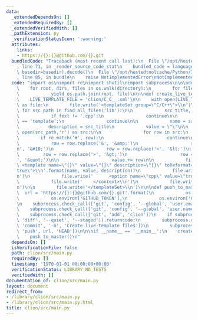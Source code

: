 ```yaml
---
data:
  _extendedDependsOn: []
  _extendedRequiredBy: []
  _extendedVerifiedWith: []
  _pathExtension: py
  _verificationStatusIcon: ':warning:'
  attributes:
    links:
    - https://{}:{}@github.com/{}.git
  bundledCode: "Traceback (most recent call last):\n  File \"/opt/hostedtoolcache/Python/3.8.5/x64/lib/python3.8/site-packages/onlinejudge_verify/documentation/build.py\"\
    , line 71, in _render_source_code_stat\n    bundled_code = language.bundle(stat.path,\
    \ basedir=basedir).decode()\n  File \"/opt/hostedtoolcache/Python/3.8.5/x64/lib/python3.8/site-packages/onlinejudge_verify/languages/python.py\"\
    , line 85, in bundle\n    raise NotImplementedError\nNotImplementedError\n"
  code: "import os\nimport re\nimport shutil\nimport subprocess\n\n\ndef find_all_files(directory):\n\
    \    for root, dirs, files in os.walk(directory):\n        for file in files:\n\
    \            yield os.path.join(root, file)\n\n\ndef create_live_template():\n\
    \    LIVE_TEMPLATE_FILE = 'clion/C_C__.xml'\n\n    with open(LIVE_TEMPLATE_FILE,'w')\
    \ as file:\n        file.write('<templateSet group=\"C/C++\">\\n')\n\n       \
    \ for src_path in find_all_files('lib'):\n\n            src_title, fext = os.path.splitext(os.path.basename(src_path))\n\
    \            if fext != '.cpp':\n                continue\n\n            if src_title\
    \ == 'template':\n                continue\n\n            name = src_title\n \
    \           description = src_title\n            value = \"\"\n\n            with\
    \ open(src_path,'r') as src:\n\n                for row in src:\n            \
    \        if re.match('#', row):\n                        continue\n\n        \
    \            row = row.replace('&', '&amp;')\n                    row = row.replace('\\\
    n', '&#10;')\n                    row = row.replace('<', '&lt;')\n           \
    \         row = row.replace('>', '&gt;')\n                    row = row.replace('\"\
    ', '&quot;')\n\n                    value += row\n\n            file.write(' \
    \ <template name=\"{}\" value=\"{}\" description=\"{}\" toReformat=\"true\" toShortenFQNames=\"\
    true\">\\n'.format(name, value, description))\n            file.write('    <context>\\\
    n')\n            file.write('      <option name=\"cpp\" value=\"true\" />\\n')\n\
    \            file.write('    </context>\\n')\n            file.write('  </template>\\\
    n')\n\n        file.write('</templateSet>\\n')\n\n\ndef push_to_master():\n  \
    \  url = 'https://{}:{}@github.com/{}.git'.format(\n            os.environ['GITHUB_ACTOR'],\n\
    \            os.environ['GITHUB_TOKEN'],\n            os.environ['GITHUB_REPOSITORY'])\n\
    \n    subprocess.check_call(['git', 'config', '--global', 'user.email', 'noreply@github.com'])\n\
    \    subprocess.check_call(['git', 'config', '--global', 'user.name', 'GitHub'])\n\
    \    subprocess.check_call(['git', 'add', 'clion'])\n    if subprocess.run(['git',\
    \ 'diff', '--quiet', '--staged']).returncode:\n        subprocess.check_call(['git',\
    \ 'commit', '-m', 'Create live-template files'])\n        subprocess.check_call(['git',\
    \ 'push', url, 'HEAD'])\n\n\nif __name__ == '__main__':\n    create_live_template()\n\
    \    push_to_master()\n"
  dependsOn: []
  isVerificationFile: false
  path: clion/src/main.py
  requiredBy: []
  timestamp: '1970-01-01 00:00:00+00:00'
  verificationStatus: LIBRARY_NO_TESTS
  verifiedWith: []
documentation_of: clion/src/main.py
layout: document
redirect_from:
- /library/clion/src/main.py
- /library/clion/src/main.py.html
title: clion/src/main.py
---
```

